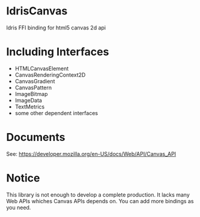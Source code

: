 # IdrisCanvas
Idris FFI binding for html5 canvas 2d api

# Including Interfaces
- HTMLCanvasElement
- CanvasRenderingContext2D
- CanvasGradient
- CanvasPattern
- ImageBitmap
- ImageData
- TextMetrics
- some other dependent interfaces

# Documents
See: https://developer.mozilla.org/en-US/docs/Web/API/Canvas_API

# Notice
This library is not enough to develop a complete production. It lacks many Web APIs whiches Canvas APIs depends on. You can add more bindings as you need.

